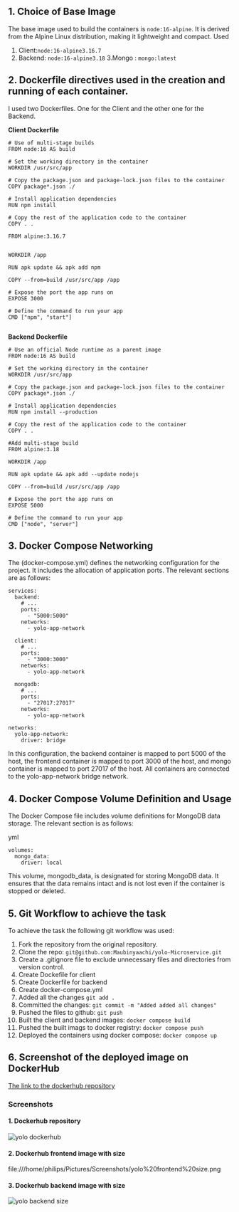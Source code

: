 ## 1. Choice of Base Image
 The base image used to build the containers is `node:16-alpine`. It is derived from the Alpine Linux distribution, making it lightweight and compact. 
 Used 
 1. Client:`node:16-alpine3.16.7`
 2. Backend: `node:16-alpine3.18`
 3.Mongo : `mongo:latest `
       

## 2. Dockerfile directives used in the creation and running of each container.
 I used two Dockerfiles. One for the Client and the other one for the Backend.

**Client Dockerfile**

```
# Use of multi-stage builds
FROM node:16 AS build

# Set the working directory in the container
WORKDIR /usr/src/app

# Copy the package.json and package-lock.json files to the container
COPY package*.json ./

# Install application dependencies
RUN npm install

# Copy the rest of the application code to the container
COPY . .

FROM alpine:3.16.7


WORKDIR /app

RUN apk update && apk add npm

COPY --from=build /usr/src/app /app

# Expose the port the app runs on
EXPOSE 3000

# Define the command to run your app
CMD ["npm", "start"]


```
**Backend Dockerfile**

```
# Use an official Node runtime as a parent image
FROM node:16 AS build

# Set the working directory in the container
WORKDIR /usr/src/app

# Copy the package.json and package-lock.json files to the container
COPY package*.json ./

# Install application dependencies
RUN npm install --production

# Copy the rest of the application code to the container
COPY . .

#Add multi-stage build
FROM alpine:3.18

WORKDIR /app

RUN apk update && apk add --update nodejs

COPY --from=build /usr/src/app /app

# Expose the port the app runs on
EXPOSE 5000

# Define the command to run your app
CMD ["node", "server"]

```

## 3. Docker Compose Networking
The (docker-compose.yml) defines the networking configuration for the project. It includes the allocation of application ports. The relevant sections are as follows:


```
services:
  backend:
    # ...
    ports:
      - "5000:5000"
    networks:
      - yolo-app-network

  client:
    # ...
    ports:
      - "3000:3000"
    networks:
      - yolo-app-network
  
  mongodb:
    # ...
    ports:
      - "27017:27017"
    networks:
      - yolo-app-network

networks:
  yolo-app-network:
    driver: bridge
```
In this configuration, the backend container is mapped to port 5000 of the host, the frontend container is mapped to port 3000 of the host, and mongo container is mapped to port 27017 of the host. All containers are connected to the yolo-app-network bridge network.


## 4.  Docker Compose Volume Definition and Usage
The Docker Compose file includes volume definitions for MongoDB data storage. The relevant section is as follows:

yml

```
volumes:
  mongo_data:  
    driver: local

```
This volume, mongodb_data, is designated for storing MongoDB data. It ensures that the data remains intact and is not lost even if the container is stopped or deleted.

## 5. Git Workflow to achieve the task

To achieve the task the following git workflow was used:

1. Fork the repository from the original repository.
2. Clone the repo: `git@github.com:Maubinyaachi/yolo-Microservice.git`
3. Create a .gitignore file to exclude unnecessary     files and directories from version control.
4. Create Dockefile for client
5. Create Dockerfile for backend
6. Create docker-compose.yml 
7. Added all the changes
`git add .`
8. Committed the changes:
`git commit -m "Added added all changes"`
9. Pushed the files to github:
`git push `
10. Built the client and backend images:
`docker compose build`
11. Pushed the built imags to docker registry:
`docker compose push`
12. Deployed the containers using docker compose:
`docker compose up`

## 6. Screenshot of the deployed image on DockerHub

[The link to the dockerhub repository](https://hub.docker.com/repositories/p801)

### Screenshots

#### 1. Dockerhub repository
![yolo dockerhub](https://github.com/user-attachments/assets/2131ae76-ec64-40c2-9d9a-ea4feed0dde6)

#### 2. Dockerhub frontend image with size
file:///home/philips/Pictures/Screenshots/yolo%20frontend%20size.png


#### 3. Dockerhub backend image with size
![yolo backend size](https://github.com/user-attachments/assets/dbef039e-ea0e-480f-b776-01983074d5d9)


